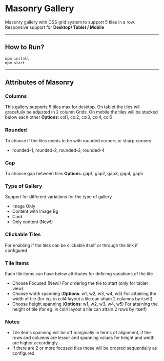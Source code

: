 # Masonry Gallery
Masonry gallery with CSS grid system to support 5 tiles in a row. Responsive support for **Desktop/ Tablet / Mobile**

----
## How to Run?

```
npm install
npm start
```

--------
## Attributes of Masonry


### Columns
This gallery supports 5 tiles max for desktop. On tablet the tiles will gracefully be adjusted in 2 column Grids. On mobile the tiles will be stacked below each other
**Options**: col1, col2, col3, col4, col5

### Rounded
To choose if the tiles needs to be with rounded corners or sharp corners
- rounded-1, rounded-2, rounded-3, rounded-4

### Gap
To choose gap between tiles
**Options**: gap1, gap2, gap3, gap4, gap5

### Type of Gallery
Support for different variations for the type of gallery
- Image Only
- Content with Image Bg
- Card
- Only content (New!)

### Clickable Tiles
For enabling if the tiles can be clickable itself or through the link if configured

### Tile Items
Each tile items can have below attributes for defining variations of the tile
- Choose Focused (New!)
  For ordering the tile to start (only for tablet view)
- Choose width spanning (**Options**: w1, w2, w3, w4, w5)
  For attaining the width of tile (for eg. in col4 layout a tile can attain 2 columns by itself)
- Choose height spanning (**Options**: w1, w2, w3, w4, w5) 
  For attaining the height of tile (for eg. in col4 layout a tile can attain 2 rows by itself)


### Notes
- Tile items spanning will be off marginally in terms of alignment, if the rows and columns are lesser and spanning values for height and width are higher accordingly.
- If there are 2 or more focused tiles those will be ordered sequentially as configured.